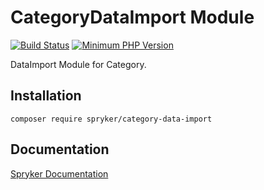 # CategoryDataImport Module
[![Build Status](https://travis-ci.org/spryker/category-data-import.svg)](https://travis-ci.org/spryker/category-data-import)
[![Minimum PHP Version](https://img.shields.io/badge/php-%3E%3D%207.3-8892BF.svg)](https://php.net/)

DataImport Module for Category.

## Installation

```
composer require spryker/category-data-import
```

## Documentation

[Spryker Documentation](https://academy.spryker.com/developing_with_spryker/module_guide/modules.html)
